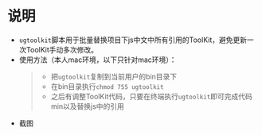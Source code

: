 # 说明
- ```ugtoolkit```脚本用于批量替换项目下js中文中所有引用的ToolKit，避免更新一次ToolKit手动多次修改。
- 使用方法（本人mac环境，以下只针对mac环境）：  
  > - 把```ugtoolkit```复制到当前用户的bin目录下
  > - 在bin目录执行```chmod 755 ugtoolkit```
  > - 之后有调整ToolKit代码，只要在终端执行```ugtoolkit```即可完成代码min以及替换js中的引用
- 截图
